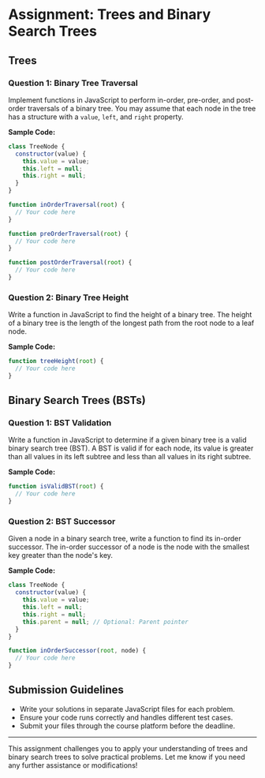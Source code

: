 # Assignment: Trees and Binary Search Trees

## Trees

### Question 1: **Binary Tree Traversal**

Implement functions in JavaScript to perform in-order, pre-order, and post-order traversals of a binary tree. You may assume that each node in the tree has a structure with a `value`, `left`, and `right` property.

**Sample Code:**

```javascript
class TreeNode {
  constructor(value) {
    this.value = value;
    this.left = null;
    this.right = null;
  }
}

function inOrderTraversal(root) {
  // Your code here
}

function preOrderTraversal(root) {
  // Your code here
}

function postOrderTraversal(root) {
  // Your code here
}
```

### Question 2: **Binary Tree Height**

Write a function in JavaScript to find the height of a binary tree. The height of a binary tree is the length of the longest path from the root node to a leaf node.

**Sample Code:**

```javascript
function treeHeight(root) {
  // Your code here
}
```

## Binary Search Trees (BSTs)

### Question 1: **BST Validation**

Write a function in JavaScript to determine if a given binary tree is a valid binary search tree (BST). A BST is valid if for each node, its value is greater than all values in its left subtree and less than all values in its right subtree.

**Sample Code:**

```javascript
function isValidBST(root) {
  // Your code here
}
```

### Question 2: **BST Successor**

Given a node in a binary search tree, write a function to find its in-order successor. The in-order successor of a node is the node with the smallest key greater than the node's key.

**Sample Code:**

```javascript
class TreeNode {
  constructor(value) {
    this.value = value;
    this.left = null;
    this.right = null;
    this.parent = null; // Optional: Parent pointer
  }
}

function inOrderSuccessor(root, node) {
  // Your code here
}
```

## Submission Guidelines

- Write your solutions in separate JavaScript files for each problem.
- Ensure your code runs correctly and handles different test cases.
- Submit your files through the course platform before the deadline.

---

This assignment challenges you to apply your understanding of trees and binary search trees to solve practical problems. Let me know if you need any further assistance or modifications!